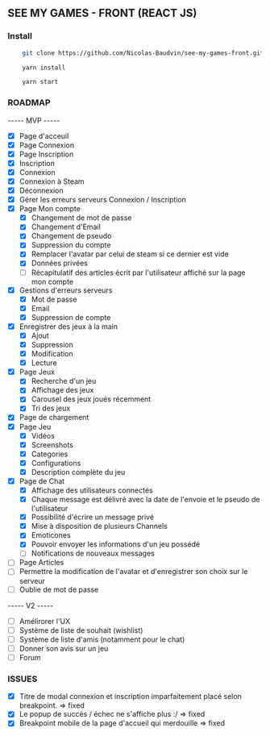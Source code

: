 ## SEE MY GAMES - FRONT (REACT JS)

### Install 

```bash
    git clone https://github.com/Nicolas-Baudvin/see-my-games-front.git
```

```bash
    yarn install
```

```bash
    yarn start
```

### ROADMAP

----- MVP -----

- [x] Page d'acceuil
- [x] Page Connexion
- [x] Page Inscription
- [x] Inscription
- [x] Connexion
- [x] Connexion à Steam
- [x] Déconnexion
- [x] Gérer les erreurs serveurs Connexion / Inscription
- [x] Page Mon compte
  - [x] Changement de mot de passe
  - [x] Changement d'Email
  - [x] Changement de pseudo
  - [x] Suppression du compte
  - [x] Remplacer l'avatar par celui de steam si ce dernier est vide
  - [x] Données privées
  - [ ] Récapitulatif des articles écrit par l'utilisateur affiché sur la page mon compte
- [x] Gestions d'erreurs serveurs
  - [x] Mot de passe
  - [x] Email
  - [x] Suppression de compte
- [x] Enregistrer des jeux à la main
  - [x] Ajout
  - [x] Suppression
  - [x] Modification
  - [x] Lecture
- [x] Page Jeux
  - [x] Recherche d'un jeu
  - [x] Affichage des jeux
  - [x] Carousel des jeux joués récemment
  - [x] Tri des jeux
- [x] Page de chargement
- [x] Page Jeu
  - [x] Vidéos
  - [x] Screenshots
  - [x] Categories
  - [x] Configurations
  - [x] Description complète du jeu
- [x] Page de Chat
  - [x] Affichage des utilisateurs connectés
  - [x] Chaque message est délivré avec la date de l'envoie et le pseudo de l'utilisateur
  - [x] Possibilité d'écrire un message privé
  - [x] Mise à disposition de plusieurs Channels
  - [x] Emoticones
  - [x] Pouvoir envoyer les informations d'un jeu possédé
  - [ ] Notifications de nouveaux messages
- [ ] Page Articles
- [ ] Permettre la modification de l'avatar et d'enregistrer son choix sur le serveur
- [ ] Oublie de mot de passe

----- V2 -----

- [ ] Amélirorer l'UX
- [ ] Système de liste de souhait (wishlist)
- [ ] Système de liste d'amis (notamment pour le chat)
- [ ] Donner son avis sur un jeu
- [ ] Forum

### ISSUES

 - [x] Titre de modal connexion et inscription imparfaitement placé selon breakpoint. => fixed
 - [x] Le popup de succès / échec ne s'affiche plus :/ => fixed
 - [x] Breakpoint mobile de la page d'accueil qui merdouille => fixed
